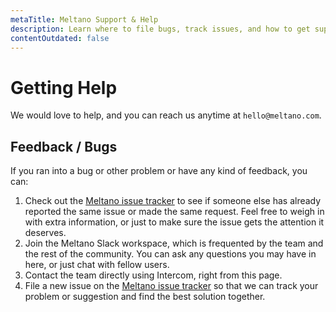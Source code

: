```yaml
---
metaTitle: Meltano Support & Help
description: Learn where to file bugs, track issues, and how to get support from the Meltano Slack and other channels.
contentOutdated: false
---
```


# Getting Help

We would love to help, and you can reach us anytime at `hello@meltano.com`.

## Feedback / Bugs

If you ran into a bug or other problem or have any kind of feedback, you can:

1. Check out the [Meltano issue tracker][issues] to see if someone else has already reported the same issue or made the same request. Feel free to weigh in with extra information, or just to make sure the issue gets the attention it deserves.
2. Join the <SlackChannelLink>Meltano Slack workspace</SlackChannelLink>, which is frequented by the team and the rest of the community. You can ask any questions you may have in here, or just chat with fellow users.
3. <IntercomLink>Contact the team directly</IntercomLink> using Intercom, right from this page.
4. File a new issue on the [Meltano issue tracker][issues] so that we can track your problem or suggestion and find the best solution together.

[issues]: https://gitlab.com/meltano/meltano/issues/
